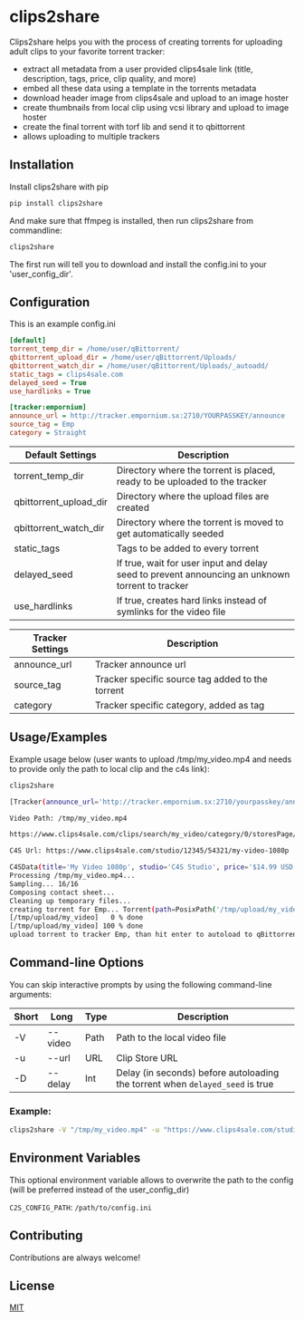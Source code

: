 # clips2share

Clips2share helps you with the process of creating torrents for uploading adult clips to your favorite torrent tracker:

- extract all metadata from a user provided clips4sale link (title, description, tags, price, clip quality, and more)
- embed all these data using a template in the torrents metadata
- download header image from clips4sale and upload to an image hoster 
- create thumbnails from local clip using vcsi library and upload to image hoster 
- create the final torrent with torf lib and send it to qbittorrent 
- allows uploading to multiple trackers

## Installation

Install clips2share with pip

```bash
pip install clips2share
```

And make sure that ffmpeg is installed, then run clips2share from commandline:

```bash
clips2share
```

The first run will tell you to download and install the config.ini to your 'user_config_dir'. 


## Configuration

This is an example config.ini

```ini
[default]
torrent_temp_dir = /home/user/qBittorrent/
qbittorrent_upload_dir = /home/user/qBittorrent/Uploads/
qbittorrent_watch_dir = /home/user/qBittorrent/Uploads/_autoadd/
static_tags = clips4sale.com
delayed_seed = True
use_hardlinks = True

[tracker:empornium]
announce_url = http://tracker.empornium.sx:2710/YOURPASSKEY/announce
source_tag = Emp
category = Straight
```

| Default Settings       | Description                                                                                     |
|------------------------|-------------------------------------------------------------------------------------------------|
| torrent_temp_dir       | Directory where the torrent is placed, ready to be uploaded to the tracker                      |
| qbittorrent_upload_dir | Directory where the upload files are created                                                    |
| qbittorrent_watch_dir  | Directory where the torrent is moved to get automatically seeded                                |
| static_tags            | Tags to be added to every torrent                                                               |
| delayed_seed           | If true, wait for user input and delay seed to prevent announcing an unknown torrent to tracker |
| use_hardlinks          | If true, creates hard links instead of symlinks for the video file                              |

| Tracker Settings | Description                                      |
|------------------|--------------------------------------------------|
| announce_url     | Tracker announce url                             |
| source_tag       | Tracker specific source tag added to the torrent |
| category         | Tracker specific category, added as tag          |


## Usage/Examples
Example usage below (user wants to upload /tmp/my_video.mp4 and needs to provide only the path to local clip and the c4s link):

```bash
clips2share

[Tracker(announce_url='http://tracker.empornium.sx:2710/yourpasskey/announce', category='Straight', source_tag='Emp')]

Video Path: /tmp/my_video.mp4

https://www.clips4sale.com/clips/search/my_video/category/0/storesPage/1/clipsPage/1

C4S Url: https://www.clips4sale.com/studio/12345/54321/my-video-1080p

C4SData(title='My Video 1080p', studio='C4S Studio', price='$14.99 USD', date='3/1/25 1:23 AM', duration='15 min', size='1693 MB', format='mp4', resolution='1080p', description='The C4S Clip Description', category='POV', related_categories=['Glove', 'Leather Gloves', 'Play'], keywords=['Straight', 'POV'], url='https://www.clips4sale.com/studio/12345/54321/my-video-1080p', image_url='https://imagecdn.clips4sale.com/accounts123/54321/clip_images/previewlg_12345.jpg')
Processing /tmp/my_video.mp4...
Sampling... 16/16
Composing contact sheet...
Cleaning up temporary files...
creating torrent for Emp... Torrent(path=PosixPath('/tmp/upload/my_video'), name='My Video 1080p', trackers=[['http://tracker.empornium.sx:2710/yourpasskey/announce']], private=True, source='Emp', piece_size=2097152)
[/tmp/upload/my_video]   0 % done
[/tmp/upload/my_video] 100 % done
upload torrent to tracker Emp, than hit enter to autoload to qBittorrent...
```

## Command-line Options

You can skip interactive prompts by using the following command-line arguments:

| Short | Long        | Type   | Description                                                                   |
|-------|-------------|--------|-------------------------------------------------------------------------------|
| -V    | --video     | Path   | Path to the local video file                                                  |
| -u    | --url       | URL    | Clip Store URL                                                                |
| -D    | --delay     | Int    | Delay (in seconds) before autoloading the torrent when `delayed_seed` is true |

### Example:
```bash
clips2share -V "/tmp/my_video.mp4" -u "https://www.clips4sale.com/studio/12345/54321/my-video-1080p" -D 300
```

## Environment Variables

This optional environment variable allows to overwrite the path to the config (will be preferred instead of the user_config_dir)

`C2S_CONFIG_PATH`: `/path/to/config.ini`



## Contributing

Contributions are always welcome!


## License

[MIT](https://choosealicense.com/licenses/mit/)

